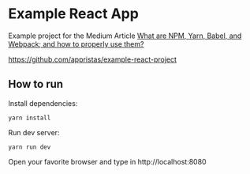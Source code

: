 # Example React App

Example project for the Medium Article [What are NPM, Yarn, Babel, and Webpack; and how to properly use them?](https://medium.com/@appristas/what-are-npm-yarn-babel-and-webpack-and-how-to-properly-use-them-d835a758f987)

https://github.com/appristas/example-react-project

## How to run

Install dependencies:

    yarn install

Run dev server:

    yarn run dev

Open your favorite browser and type in http://localhost:8080